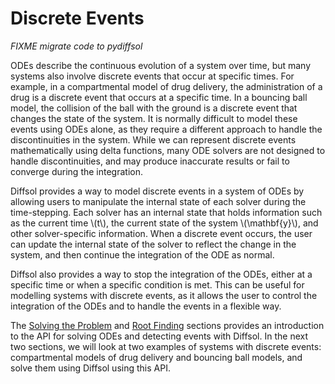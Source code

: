 # Discrete Events

*FIXME migrate code to pydiffsol*

ODEs describe the continuous evolution of a system over time, but many systems also involve discrete events that occur at specific times. For example, in a compartmental model of drug delivery, the administration of a drug is a discrete event that occurs at a specific time. In a bouncing ball model, the collision of the ball with the ground is a discrete event that changes the state of the system. It is normally difficult to model these events using ODEs alone, as they require a different approach to handle the discontinuities in the system. While we can represent discrete events mathematically using delta functions, many ODE solvers are not designed to handle discontinuities, and may produce inaccurate results or fail to converge during the integration.

Diffsol provides a way to model discrete events in a system of ODEs by allowing users to manipulate the internal state of each solver during the time-stepping. Each solver has an internal state that holds information such as the current time \\(t\\), the current state of the system \\(\mathbf{y}\\), and other solver-specific information. When a discrete event occurs, the user can update the internal state of the solver to reflect the change in the system, and then continue the integration of the ODE as normal.

Diffsol also provides a way to stop the integration of the ODEs, either at a specific time or when a specific condition is met. This can be useful for modelling systems with discrete events, as it allows the user to control the integration of the ODEs and to handle the events in a flexible way.

The [Solving the Problem](../solving_the_problem.md) and [Root Finding](../specify/root_finding.md) sections provides an introduction to the API for solving ODEs and detecting events with Diffsol. In the next two sections, we will look at two examples of systems with discrete events: compartmental models of drug delivery and bouncing ball models, and solve them using Diffsol using this API.